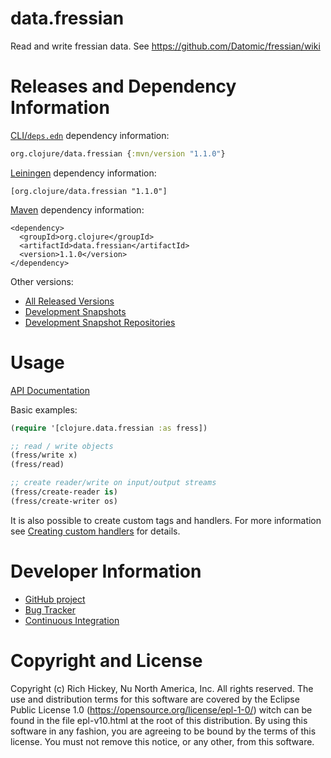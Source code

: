 # data.fressian

Read and write fressian data. See https://github.com/Datomic/fressian/wiki

# Releases and Dependency Information

[CLI/`deps.edn`](https://clojure.org/reference/deps_edn) dependency information:
```clojure
org.clojure/data.fressian {:mvn/version "1.1.0"}
```

[Leiningen](https://github.com/technomancy/leiningen) dependency information:

    [org.clojure/data.fressian "1.1.0"]

[Maven](http://maven.apache.org/) dependency information:

    <dependency>
      <groupId>org.clojure</groupId>
      <artifactId>data.fressian</artifactId>
      <version>1.1.0</version>
    </dependency>

Other versions:

* [All Released Versions](https://search.maven.org/#search%7Cgav%7C1%7Cg%3A%22org.clojure%22%20AND%20a%3A%22data.fressian%22)
* [Development Snapshots](https://oss.sonatype.org/index.html#nexus-search;gav~org.clojure~data.fressian~~~)
* [Development Snapshot Repositories](https://dev.clojure.org/display/doc/Maven+Settings+and+Repositories)

# Usage

[API Documentation](https://clojure.github.io/data.fressian/)

Basic examples:

```clojure
(require '[clojure.data.fressian :as fress])

;; read / write objects
(fress/write x)
(fress/read)

;; create reader/write on input/output streams
(fress/create-reader is)
(fress/create-writer os)
```

It is also possible to create custom tags and handlers. For more information see [Creating custom handlers](https://github.com/clojure/data.fressian/wiki/Creating-custom-handlers) for details.

# Developer Information

* [GitHub project](https://github.com/clojure/data.fressian)
* [Bug Tracker](https://clojure.atlassian.net/browse/DFRS)
* [Continuous Integration](https://github.com/clojure/data.fressian/actions/workflows/test.yml)


# Copyright and License

Copyright (c) Rich Hickey, Nu North America, Inc. All rights reserved.  The use and
distribution terms for this software are covered by the Eclipse Public
License 1.0 (https://opensource.org/license/epl-1-0/) witch can
be found in the file epl-v10.html at the root of this distribution.
By using this software in any fashion, you are agreeing to be bound by
the terms of this license.  You must not remove this notice, or any
other, from this software.
